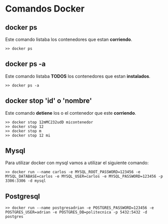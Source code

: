 # Comandos Docker

## docker ps

Este comando listaba los contenedores que estan **corriendo**.
```
>> docker ps
```

## docker ps -a

Este comando listaba **TODOS** los contenedores que estan **instalados**.
```
>> docker ps -a
```

## docker stop 'id' o 'nombre'

Este comando **detiene** los o el  contenedor que este **corriendo**.
```
>> docker stop 12mMC232udD micontenedor
>> docker stop 12
>> docker stop m
>> docker stop 12 mi
```


## Mysql

Para utilizar docker con mysql vamos a utilizar el siguiente comando:

```
>> docker run --name carlos -e MYSQL_ROOT_PASSWORD=123456 -e MYSQL_DATABASE=carlos -e MYSQL_USER=carlos -e MYSQL_PASSWORD=123456 -p 3306:3306 -d mysql
```
## Postgresql 
```
>> docker run --name postgresadrian -e POSTGRES_PASSWORD=123456 -e POSTGRES_USER=adrian -e POSTGRES_DB=politecnica -p 5432:5432 -d postgres
```